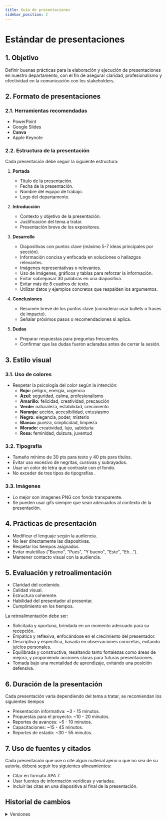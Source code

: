 ```yaml
---
title: Guía de presentaciones
sidebar_position: 2
---
```


# Estándar de presentaciones


## 1. Objetivo

Definir buenas prácticas para la elaboración y ejecución de presentaciones en nuestro departamento, con el fin de asegurar claridad, profesionalismo y efectividad en la comunicación con los stakeholders.

## 2. Formato de presentaciones

### 2.1. Herramientas recomendadas
- PowerPoint
- Google Slides
- **Canva**
- Apple Keynote

### 2.2. Estructura de la presentación
Cada presentación debe seguir la siguiente estructura:

1. **Portada**
   - Título de la presentación.
   - Fecha de la presentación.
   - Nombre del equipo de trabajo.
   - Logo del departamento.

2. **Introducción**
   - Contexto y objetivo de la presentación.
   - Justificación del tema a tratar.
   - Presentación breve de los expositores.

4. **Desarrollo**
   - Diapositivas con puntos clave (máximo 5-7 ideas principales por sección).
   - Información concisa y enfocada en soluciones o hallazgos relevantes.
   - Imágenes representativas o relevantes.
   - Uso de imágenes, gráficos y tablas para reforzar la información.
   - Evitar sobrepasar 30 palabras en una diapositiva.
   - Evitar más de 8 cuadros de texto.
   - Utilizar datos y ejemplos concretos que respalden los argumentos.

5. **Conclusiones**
   - Resumen breve de los puntos clave (considerar usar bullets o frases de impacto).
   - Señalar próximos pasos o recomendaciones si aplica.

6. **Dudas**
   - Preparar respuestas para preguntas frecuentes.
   - Confirmar que las dudas fueron aclaradas antes de cerrar la sesión.

## 3. Estilo visual

### 3.1. Uso de colores
- Respetar la psicología del color según la intención:
  - **Rojo:** peligro, energía, urgencia
  - **Azul:** seguridad, calma, profesionalismo
  - **Amarillo:** felicidad, creatividad, precaución
  - **Verde:** naturaleza, estabilidad, crecimiento
  - **Naranja:** acción, accesibilidad, entusiasmo
  - **Negro:** elegancia, poder, misterio
  - **Blanco:** pureza, simplicidad, limpieza
  - **Morado:** creatividad, lujo, sabiduría
  - **Rosa:** feminidad, dulzura, juventud

### 3.2. Tipografía
- Tamaño mínimo de 30 pts para texto y 40 pts para títulos.
- Evitar uso excesivo de negritas, cursivas y subrayados.
- Usar un color de letra que contraste con el fondo.
- No exceder de tres tipos de tipografías .

### 3.3. Imágenes
- Lo mejor son imagenes PNG con fondo transparente.
- Se pueden usar gifs siempre que sean adecuados al contexto de la presentación.

## 4. Prácticas de presentación

- Modificar el lenguaje según la audiencia.
- No leer directamente las diapositivas.
- Respetar los tiempos asignados.
- Evitar muletillas ("Bueno", "Pues", "Y bueno", "Este", "Eh...").
- Mantener contacto visual con la audiencia.

## 5. Evaluación y retroalimentación

- Claridad del contenido.
- Calidad visual.
- Estructura coherente.
- Habilidad del presentador al presentar.
- Cumplimiento en los tiempos.

La retroalimentación debe ser:
- Solicitada y oportuna, brindada en un momento adecuado para su recepción.
- Empática y reflexiva, enfocándose en el crecimiento del presentador.
- Descriptiva y específica, basada en observaciones concretas, evitando juicios personales.
- Equilibrada y constructiva, resaltando tanto fortalezas como áreas de mejora, y proponiendo acciones claras para futuras presentaciones.
- Tomada bajo una mentalidad de aprendizaje, evitando una posición defensiva.

## 6. Duración de la presentación

Cada presentación varía dependiendo del tema a tratar, se recomiendan los siguientes tiempos
- Presentación informativa: ~3 - 15 minutos.
- Propuestas para el proyecto: ~10 - 20 minutos.
- Reportes de avances: ~5 - 10 minutos.
- Capacitaciones: ~15 - 45 minutos.
- Reportes de estado: ~30 - 55 minutos.

## 7. Uso de fuentes y citados

Cada presentación que use o cite algún material ajeno o que no sea de su autoría, deberá seguir los siguientes alineamientos:

- Citar en formato APA 7.
- Usar fuentes de información verídicas y variadas.
- Incluir las citas en una diapositiva al final de la presentación.


## Historial de cambios

<details>
  <summary>Versiones</summary>
| **Tipo de versión** | **Descripción**                                                                                                                | **Fecha** | **Colaborador**                                   |
| ------------------- | ------------------------------------------------------------------------------------------------------------------------------ | --------- | ------------------------------------------------- |
| **1.0.0**             | Creación del estándar.  | 04/03/2025 |  Juan Eduardo Rosas Cerón <br/> Pablo Hazael Hurtado Mireles |
| **1.1.0**             | Actualización del estándar.  | 09/05/2025 | Paola María Garrido |
| **2.0.0**             | Cambiar el estándar a guía                | Ian Julián Estrada Castro |
</details>